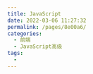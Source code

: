 ```yaml
---
title: JavaScript
date: 2022-03-06 11:27:32
permalink: /pages/8e00a6/
categories:
  - 前端
  - JavaScript高级
tags:
  - 
---
```

